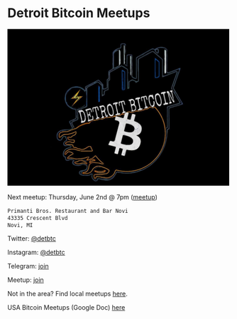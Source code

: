 # Detroit Bitcoin Meetups

<img src="images/photo_2021-10-11_10-59-55.jpg" width="500" />


Next meetup: Thursday, June 2nd @ 7pm ([meetup](https://www.meetup.com/detbtc/events/286144223/))

```
Primanti Bros. Restaurant and Bar Novi
43335 Crescent Blvd
Novi, MI
```

Twitter: [@detbtc](https://twitter.com/detbtc)

Instagram: [@detbtc](https://www.instagram.com/detbtc/)

Telegram: [join](https://t.me/joinchat/yGQE6x2CRalmMTIx)

Meetup: [join](https://www.meetup.com/detbtc/)


Not in the area? Find local meetups [here](https://bitcoin-only.com/meetups).

USA Bitcoin Meetups (Google Doc) [here](https://docs.google.com/spreadsheets/d/1UzyzzI08MJjW3qPniMIJrWlwfGbH_aeUJgzfFa-D4YY/edit#gid=0)
